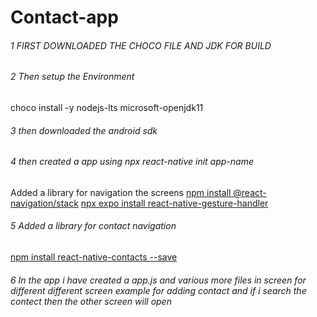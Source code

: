 # Contact-app
###### 1 FIRST DOWNLOADED THE CHOCO FILE AND JDK FOR BUILD
###### 2 Then setup the Environment
choco install -y nodejs-lts microsoft-openjdk11
###### 3 then  downloaded the android sdk
###### 4 then created a app using npx react-native init app-name

Added a library for navigation the screens
[npm install @react-navigation/stack]()
[npx expo install react-native-gesture-handler]()
###### 5 Added a library for contact navigation
[npm install react-native-contacts --save]()
###### 6 In the app i have created a app.js and various more files in screen for different different screen example for adding contact and if i search the contect then the other screen will open
